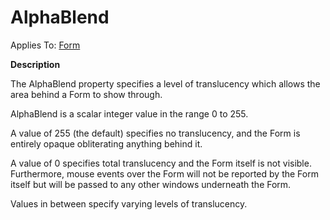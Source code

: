 




<h1 class="heading"><span class="name">AlphaBlend</span></h1>

Applies To: [Form](./form.md)


**Description**


The AlphaBlend property specifies a level of translucency which allows the
area behind a Form to show through.


AlphaBlend is a scalar integer value in the range 0 to 255.


A value of 255 (the default) specifies no translucency, and the Form is
entirely opaque obliterating anything behind it.


A value of 0 specifies total translucency and the Form itself is not visible.
Furthermore, mouse events over the Form will not be reported by the Form itself
but will be passed to any other windows underneath the Form.


Values in between specify varying levels of translucency.



